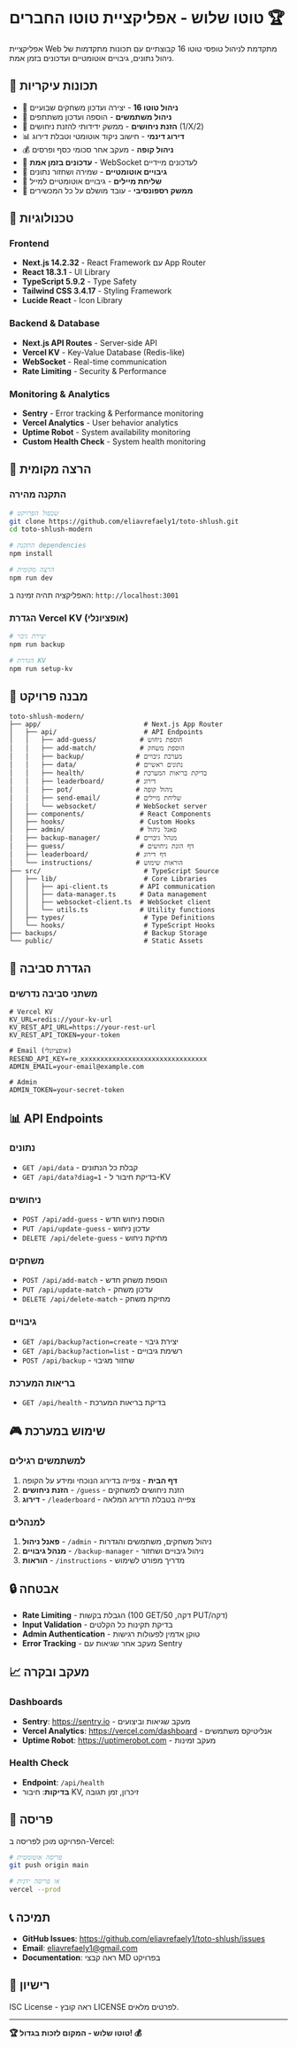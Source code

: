 # טוטו שלוש - אפליקציית טוטו החברים 🏆

אפליקציית Web מתקדמת לניהול טופסי טוטו 16 קבוצתיים עם תכונות מתקדמות של ניהול נתונים, גיבויים אוטומטיים ועדכונים בזמן אמת.

## 🌟 תכונות עיקריות

- 🎯 **ניהול טוטו 16** - יצירה ועדכון משחקים שבועיים
- 👥 **ניהול משתמשים** - הוספה ועדכון משתתפים
- 🎲 **הזנת ניחושים** - ממשק ידידותי להזנת ניחושים (1/X/2)
- 📊 **דירוג דינמי** - חישוב ניקוד אוטומטי וטבלת דירוג
- 💰 **ניהול קופה** - מעקב אחר סכומי כסף ופרסים
- 🔄 **עדכונים בזמן אמת** - WebSocket לעדכונים מיידיים
- 💾 **גיבויים אוטומטיים** - שמירה ושחזור נתונים
- 📧 **שליחת מיילים** - גיבויים אוטומטיים למייל
- 📱 **ממשק רספונסיבי** - עובד מושלם על כל המכשירים

## 🚀 טכנולוגיות

### Frontend
- **Next.js 14.2.32** - React Framework עם App Router
- **React 18.3.1** - UI Library
- **TypeScript 5.9.2** - Type Safety
- **Tailwind CSS 3.4.17** - Styling Framework
- **Lucide React** - Icon Library

### Backend & Database
- **Next.js API Routes** - Server-side API
- **Vercel KV** - Key-Value Database (Redis-like)
- **WebSocket** - Real-time communication
- **Rate Limiting** - Security & Performance

### Monitoring & Analytics
- **Sentry** - Error tracking & Performance monitoring
- **Vercel Analytics** - User behavior analytics
- **Uptime Robot** - System availability monitoring
- **Custom Health Check** - System health monitoring

## 🧪 הרצה מקומית

### התקנה מהירה
```bash
# שכפול הפרויקט
git clone https://github.com/eliavrefaely1/toto-shlush.git
cd toto-shlush-modern

# התקנת dependencies
npm install

# הרצה מקומית
npm run dev
```

האפליקציה תהיה זמינה ב: `http://localhost:3001`

### הגדרת Vercel KV (אופציונלי)
```bash
# יצירת גיבוי
npm run backup

# הגדרת KV
npm run setup-kv
```

## 📁 מבנה פרויקט

```
toto-shlush-modern/
├── app/                          # Next.js App Router
│   ├── api/                      # API Endpoints
│   │   ├── add-guess/           # הוספת ניחוש
│   │   ├── add-match/           # הוספת משחק
│   │   ├── backup/             # מערכת גיבויים
│   │   ├── data/               # נתונים ראשיים
│   │   ├── health/             # בדיקת בריאות המערכת
│   │   ├── leaderboard/        # דירוג
│   │   ├── pot/                # ניהול קופה
│   │   ├── send-email/         # שליחת מיילים
│   │   └── websocket/          # WebSocket server
│   ├── components/              # React Components
│   ├── hooks/                   # Custom Hooks
│   ├── admin/                   # פאנל ניהול
│   ├── backup-manager/         # מנהל גיבויים
│   ├── guess/                   # דף הזנת ניחושים
│   ├── leaderboard/            # דף דירוג
│   └── instructions/           # הוראות שימוש
├── src/                          # TypeScript Source
│   ├── lib/                      # Core Libraries
│   │   ├── api-client.ts        # API communication
│   │   ├── data-manager.ts      # Data management
│   │   ├── websocket-client.ts  # WebSocket client
│   │   └── utils.ts             # Utility functions
│   ├── types/                    # Type Definitions
│   └── hooks/                    # TypeScript Hooks
├── backups/                      # Backup Storage
└── public/                       # Static Assets
```

## 🔧 הגדרת סביבה

### משתני סביבה נדרשים
```env
# Vercel KV
KV_URL=redis://your-kv-url
KV_REST_API_URL=https://your-rest-url
KV_REST_API_TOKEN=your-token

# Email (אופציונלי)
RESEND_API_KEY=re_xxxxxxxxxxxxxxxxxxxxxxxxxxxxxxxx
ADMIN_EMAIL=your-email@example.com

# Admin
ADMIN_TOKEN=your-secret-token
```

## 📊 API Endpoints

### נתונים
- `GET /api/data` - קבלת כל הנתונים
- `GET /api/data?diag=1` - בדיקת חיבור ל-KV

### ניחושים
- `POST /api/add-guess` - הוספת ניחוש חדש
- `PUT /api/update-guess` - עדכון ניחוש
- `DELETE /api/delete-guess` - מחיקת ניחוש

### משחקים
- `POST /api/add-match` - הוספת משחק חדש
- `PUT /api/update-match` - עדכון משחק
- `DELETE /api/delete-match` - מחיקת משחק

### גיבויים
- `GET /api/backup?action=create` - יצירת גיבוי
- `GET /api/backup?action=list` - רשימת גיבויים
- `POST /api/backup` - שחזור מגיבוי

### בריאות המערכת
- `GET /api/health` - בדיקת בריאות המערכת

## 🎮 שימוש במערכת

### למשתמשים רגילים
1. **דף הבית** - צפייה בדירוג הנוכחי ומידע על הקופה
2. **הזנת ניחושים** - `/guess` - הזנת ניחושים למשחקים
3. **דירוג** - `/leaderboard` - צפייה בטבלת הדירוג המלאה

### למנהלים
1. **פאנל ניהול** - `/admin` - ניהול משחקים, משתמשים והגדרות
2. **מנהל גיבויים** - `/backup-manager` - ניהול גיבויים ושחזור
3. **הוראות** - `/instructions` - מדריך מפורט לשימוש

## 🔒 אבטחה

- **Rate Limiting** - הגבלת בקשות (100 GET/דקה, 50 PUT/דקה)
- **Input Validation** - בדיקת תקינות כל הקלטים
- **Admin Authentication** - טוקן אדמין לפעולות רגישות
- **Error Tracking** - מעקב אחר שגיאות עם Sentry

## 📈 מעקב ובקרה

### Dashboards
- **Sentry**: https://sentry.io - מעקב שגיאות וביצועים
- **Vercel Analytics**: https://vercel.com/dashboard - אנליטיקס משתמשים
- **Uptime Robot**: https://uptimerobot.com - מעקב זמינות

### Health Check
- **Endpoint**: `/api/health`
- **בדיקות**: חיבור KV, זיכרון, זמן תגובה

## 🚀 פריסה

הפרויקט מוכן לפריסה ב-Vercel:

```bash
# פריסה אוטומטית
git push origin main

# או פריסה ידנית
vercel --prod
```

## 📞 תמיכה

- **GitHub Issues**: https://github.com/eliavrefaely1/toto-shlush/issues
- **Email**: eliavrefaely1@gmail.com
- **Documentation**: ראה קבצי MD בפרויקט

## 📄 רישיון

ISC License - ראה קובץ LICENSE לפרטים מלאים.

---

**🏆 טוטו שלוש - המקום לזכות בגדול! 💰**

